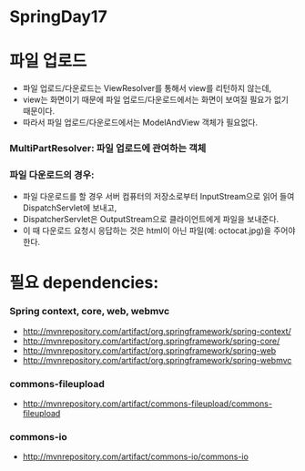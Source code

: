 SpringDay17
=============
# 파일 업로드
* 파일 업로드/다운로드는 ViewResolver를 통해서 view를 리턴하지 않는데,
* view는 화면이기 때문에 파일 업로드/다운로드에서는 화면이 보여질 필요가 없기 때문이다.
* 따라서 파일 업로드/다운로드에서는 ModelAndView 객체가 필요없다.

### MultiPartResolver: 파일 업로드에 관여하는 객체
### 파일 다운로드의 경우:
* 파일 다운로드를 할 경우 서버 컴퓨터의 저장소로부터 InputStream으로 읽어 들여 DispatchServlet에 보내고,
* DispatcherServlet은 OutputStream으로 클라이언트에게 파일을 보내준다.
* 이 때 다운로드 요청시 응답하는 것은 html이 아닌 파일(예: octocat.jpg)을 주어야 한다.

# 필요 dependencies:
### Spring context, core, web, webmvc
* http://mvnrepository.com/artifact/org.springframework/spring-context/
* http://mvnrepository.com/artifact/org.springframework/spring-core/
* http://mvnrepository.com/artifact/org.springframework/spring-web
* http://mvnrepository.com/artifact/org.springframework/spring-webmvc

### commons-fileupload
* http://mvnrepository.com/artifact/commons-fileupload/commons-fileupload
    
### commons-io
* http://mvnrepository.com/artifact/commons-io/commons-io

